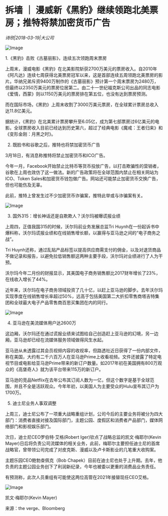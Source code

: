 # 拆墙 ｜ 漫威新《黑豹》继续领跑北美票房；推特将禁加密货币广告

*诗欣|2018-03-19|大公司*

![Image](http://p2.pstatp.com/large/pgc-image/152152139799495e04ef41e)

1.《黑豹》击败《古墓丽影》，连续五次领跑周末票房

上周末，漫威电影《黑豹》在北美影院斩获2700万美元的票房收入。自2010年《阿凡达》连续七周获得北美票房冠军以来，这是首部连续五周领跑北美票房的影片。华纳兄弟斥资9400万制作的《古墓丽影》预计第一个周末票房为2480万，但最终以2350万美元的票房位居第二。由二十一世纪福克斯公司出品的同志电影《爱情，西蒙》则以1150万美元的票房排在第五位，也没有达到票房预测。

而在国际市场，《黑豹》上周末收割了3000万美元票房，在全球累计票房总收入达11.8亿美元。

据统计，《黑豹》在北美累计票房攀升至6.05亿，成为第七部票房过6亿美元的电影。全球票房收入目前已经达到历史第六，超过了经典电影《魔戒：王者归来》和《变形金刚：月黑之时》。

2. 既脸书和谷歌之后，推特也将禁加密货币广告

3月18日，有消息称推特将禁止加密货币和ICO广告。

今年一月，Facebook开始禁止比特币等货币投放广告，以打击欺骗性的营销者，谷歌在上周也效仿了这一做法。新的广告政策将在全球范围内禁止在相关网站为ICO、Token Sales和加密货币钱包做广告。网站还可能禁止加密货币交换广告，但也可能伤及无辜。

此前，推特上曾发生过不少加密货币诈骗案，推特此举或与诈骗案有关。

![Image](http://p2.pstatp.com/large/pgc-image/15215213977675869ba896b)

3. 国外315：增长神话还是自欺欺人？沃尔玛被曝谎报业绩

上周四，正值我国315的时候，沃尔玛前业务发展总监Tri Huynh在一份起诉书中爆料称，沃尔玛谎报业绩和在线销售增长额，以赢得与亚马逊之间的“电子商务之战”。

Tri Huynh还称，通过乱贴产品标签以提高供应商需支付的佣金，以及对退货商品不做记录和报告，以避免拉低销售额这两种主要手段，沃尔玛对业绩进行了人为干预。

沃尔玛今年二月份的财报显示，其美国电子商务销售额比2017财年增长了23%，在线收入增长了44%。

近年来，沃尔玛在电子商务领域投资了几十亿，以赶上亚马逊的脚步。去年沃尔玛实现季度在线销售增长率超过50%，远高于包括美国第二大折扣零售商塔吉特集团和全球最大电子产品零售商百思买集团在内的同行。

![Image](http://p2.pstatp.com/large/pgc-image/15215213979266482d4a8d5)

4. 亚马逊在美流媒体用户达2600万

这边厢，沃尔玛还在通过谎报业绩来试图给自己创造赶上亚马逊的幻境，另一边厢，亚马逊却已经在流媒体服务领域做得风生水起。

亚马逊从未透露过其会员视频内容的收视率，但路透社近日获得了一份内部文件，称在美国，大约有二千六百万人在亚马逊Prime上收看视频。文件还披露了特定电视节目或电影给亚马逊Prime带来的新订户数量。如2017年初在美国拥有800万观众的《高堡奇人》就为该平台带来115万的新订户。

亚马逊的竞品Netflix在去年公布其订阅人数为一亿，但这个数字是基于全球范围，并且不全是活跃观众。今年年初，以美国人为主要受众的Hulu宣布其订户为1700万。

5. 迪士尼业务人事双调整

上周三，迪士尼公布了一项重大战略重组计划，公司今后的主要业务将被分为四大部门：消费者直接对接及国际部门，主题公园、度假区和消费者产品部门，媒体网络部门和影视娱乐部门。

次日，迪士尼CEO罗伯特·艾格(Robert Iger)钦点了战略总监的凯文·梅耶尔(Kevin Mayer)日后将负责公司流媒体的相关业务，此前，梅耶尔主要担任迪士尼的首席战略官，曾带领公司完成了对皮克斯、漫威以及卢卡斯影业的几笔重大收购案。

主题乐园CEO鲍勃查佩克（Bob Chapek）目前在迪士尼也处于上升期。去年，他负责的主题公园业务创下了利润新纪录，今年也被委以更重的消费品业务责任。

有预测称，此次人员重组有可能使这两位高管在2021年接替现任CEO艾格。

![Image](http://p2.pstatp.com/large/pgc-image/1521521397805b8b41aa531)

凯文·梅耶尔(Kevin Mayer)

来源：the verge、Bloomberg

